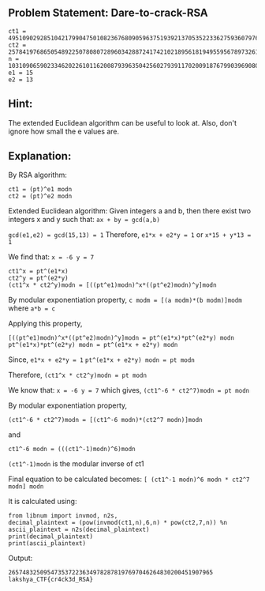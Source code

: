 ## Problem Statement: Dare-to-crack-RSA
```
ct1 = 49510902928510421799047501082367680905963751939213705352233627593607976175625096975769959313653250524320434594448458787627460050250031152633610497671860585274115780534889636642389014682500695818033649166708515548779492771966001556645792362792426525134407
ct2 = 25784197686505489225078080728960342887241742102189561819495595678973261644802936524609691905385244001154455693544083878359200918275331715694924828080154173140019815357764024886950058241002984195119427758087660518750352604837279880626891178596011131080921
n = 103109065902334620226101162008793963504256027939117020091876799039690801944735604259018655534860183205031069083254290258577291605287053538752280231959857465853228851714786887294961873006234153079187216285516823832102424110934062954272346111907571393964363
e1 = 15
e2 = 13
```


## Hint:
The extended Euclidean algorithm can be useful to look at. Also, don't ignore how small the e values are.


## Explanation:

By RSA algorithm:
```
ct1 = (pt)^e1 modn
ct2 = (pt)^e2 modn
```

Extended Euclidean algorithm: 
Given integers a and b, then there exist two integers x and y such that: `ax + by = gcd(a,b)`

`gcd(e1,e2) = gcd(15,13) = 1`
Therefore, `e1*x + e2*y = 1`
or	`x*15 + y*13 = 1`

We find that: `x = -6 y = 7`


```
ct1^x = pt^(e1*x)
ct2^y = pt^(e2*y)
(ct1^x * ct2^y)modn = [((pt^e1)modn)^x*((pt^e2)modn)^y]modn
```

By modular exponentiation property,
`c modm = [(a modm)*(b modm)]modm`
where `a*b = c`

Applying this property,
```
[((pt^e1)modn)^x*((pt^e2)modn)^y]modn = pt^(e1*x)*pt^(e2*y) modn
pt^(e1*x)*pt^(e2*y) modn = pt^(e1*x + e2*y) modn 
```
Since, `e1*x + e2*y = 1`
`pt^(e1*x + e2*y) modn = pt modn`

Therefore,
`(ct1^x * ct2^y)modn = pt modn`

We know that: `x = -6 y = 7`
which gives, `(ct1^-6 * ct2^7)modn = pt modn`

By modular exponentiation property,
```
(ct1^-6 * ct2^7)modn = [(ct1^-6 modn)*(ct2^7 modn)]modn
```
and
```
ct1^-6 modn = (((ct1^-1)modn)^6)modn
```
`(ct1^-1)modn` is the modular inverse of ct1

Final equation to be calculated becomes:
`[ (ct1^-1 modn)^6 modn * ct2^7 modn] modn`

It is calculated using:

```
from libnum import invmod, n2s, 
decimal_plaintext = (pow(invmod(ct1,n),6,n) * pow(ct2,7,n)) %n
ascii_plaintext = n2s(decimal_plaintext)
print(decimal_plaintext)
print(ascii_plaintext)
```
Output: 
```
2657483250954735372236349782878197697046264830200451907965
lakshya_CTF{cr4ck3d_RSA}
```
